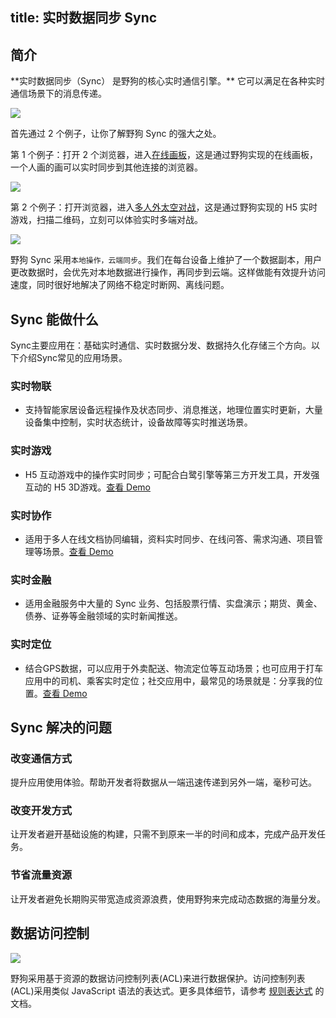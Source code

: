 title: 实时数据同步 Sync
---
<h2 id='简介' class="article-heading top-heading">简介</h2>
**实时数据同步（Sync） 是野狗的核心实时通信引擎。** 它可以满足在各种实时通信场景下的消息传递。

![](/images/syncdevices.png)

首先通过 2 个例子，让你了解野狗 Sync 的强大之处。

第 1 个例子：打开 2 个浏览器，进入[在线画板](http://drawing.wilddogapp.com/)，这是通过野狗实现的在线画板，一个人画的画可以实时同步到其他连接的浏览器。

![](/images/sketchboard.png)

第 2 个例子：打开浏览器，进入[多人外太空对战](https://www.wilddog.com/examples/game#)，这是通过野狗实现的 H5 实时游戏，扫描二维码，立刻可以体验实时多端对战。

![](/images/starwar.png)

野狗 Sync 采用`本地操作，云端同步`。我们在每台设备上维护了一个数据副本，用户更改数据时，会优先对本地数据进行操作，再同步到云端。这样做能有效提升访问速度，同时很好地解决了网络不稳定时断网、离线问题。


## Sync 能做什么 
Sync主要应用在：基础实时通信、实时数据分发、数据持久化存储三个方向。以下介绍Sync常见的应用场景。

### 实时物联
- 支持智能家居设备远程操作及状态同步、消息推送，地理位置实时更新，大量设备集中控制，实时状态统计，设备故障等实时推送场景。

### 实时游戏
- H5 互动游戏中的操作实时同步；可配合白鹭引擎等第三方开发工具，开发强互动的 H5 3D游戏。[查看 Demo](http://starwars.wilddogapp.com/)

### 实时协作
- 适用于多人在线文档协同编辑，资料实时同步、在线问答、需求沟通、项目管理等场景。[查看 Demo](http://wildpad.wilddogapp.com/#1)

### 实时金融

- 适用金融服务中大量的 Sync 业务、包括股票行情、实盘演示；期货、黄金、债券、证券等金融领域的实时新闻推送。


### 实时定位

- 结合GPS数据，可以应用于外卖配送、物流定位等互动场景；也可应用于打车应用中的司机、乘客实时定位；社交应用中，最常见的场景就是：分享我的位置。[查看 Demo](http://geomap.wilddogapp.com/)



## Sync 解决的问题

### 改变通信方式
提升应用使用体验。帮助开发者将数据从一端迅速传递到另外一端，毫秒可达。

### 改变开发方式
让开发者避开基础设施的构建，只需不到原来一半的时间和成本，完成产品开发任务。

### 节省流量资源
让开发者避免长期购买带宽造成资源浪费，使用野狗来完成动态数据的海量分发。


## 数据访问控制

![](/images/protect.png)

野狗采用基于资源的数据访问控制列表(ACL)来进行数据保护。访问控制列表(ACL)采用类似 JavaScript 语法的表达式。更多具体细节，请参考 [规则表达式](/guide/sync/rules/introduce.html) 的文档。



 

  




